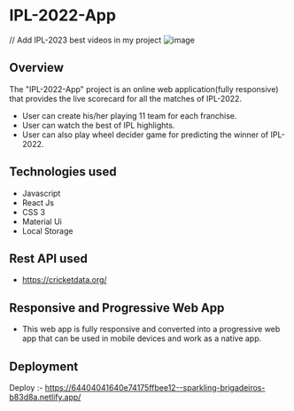 # IPL-2022-App
// Add IPL-2023 best videos in my project
![image](https://user-images.githubusercontent.com/93786534/180216718-d377b619-ab53-4230-ad1f-d0713a3dedae.png)

## Overview
The "IPL-2022-App" project is an online web application(fully responsive) that provides the live scorecard for all the matches of IPL-2022.
* User can create his/her playing 11 team for each franchise.
* User can watch the best of IPL highlights.
* User can also play wheel decider game for predicting the winner of IPL-2022. 

## Technologies used
* Javascript
* React Js
* CSS 3
* Material Ui
* Local Storage

## Rest API used
* https://cricketdata.org/

## Responsive and Progressive Web App
* This web app is fully responsive and converted into a progressive web app that can be used in mobile devices and work as a native app.

## Deployment 
Deploy :- https://64404041640e74175ffbee12--sparkling-brigadeiros-b83d8a.netlify.app/

